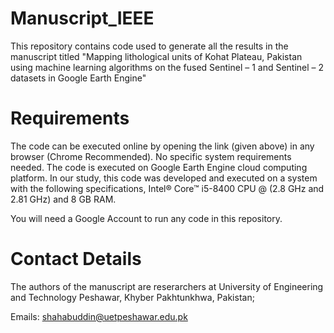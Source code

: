 # Manuscript_IEEE

This repository contains code used to generate all the results in the manuscript titled "Mapping lithological units of Kohat Plateau, Pakistan using machine learning algorithms on the fused Sentinel – 1 and Sentinel – 2 datasets in Google Earth Engine" 

# Requirements
The code can be executed online by opening the link (given above) in any browser (Chrome Recommended). No specific system requirements needed. The code is executed on Google Earth Engine cloud computing platform. In our study, this code was developed and executed on a system with the following specifications, Intel® Core™ i5-8400 CPU @ (2.8 GHz and 2.81 GHz) and 8 GB RAM.

You will need a Google Account to run any code in this repository.

# Contact Details
The authors of the manuscript are reserarchers at University of Engineering and Technology Peshawar, Khyber Pakhtunkhwa, Pakistan;

Emails: shahabuddin@uetpeshawar.edu.pk
